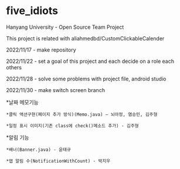# five_idiots
Hanyang University - Open Source Team Project

This project is related with aliahmedbd/CustomClickableCalender


2022/11/17 - make repository

2022/11/22 - set a goal of this project and  each decide on a role each others

2022/11/28 - solve some problems with project file, android studio

2022/11/30 - make switch screen branch


*날짜 메모기능

    *클릭 액션구현(페이지 추가 방식)(Memo.java) – 뇌아정, 염승민, 김주형

    *일정 표시 이미지(기존 class에 check()메소드 추가) - 김주형

*알림 기능

    *배너(Banner.java) - 윤태규

    *앱 알림 수(NotificationWithCount) - 박지우

